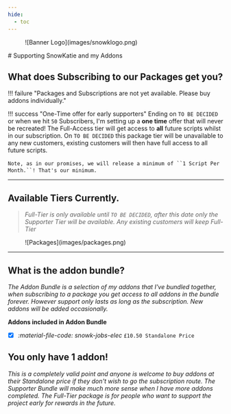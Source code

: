 ```yaml
---
hide:
  - toc
---
```

<figure markdown>
  ![Banner Logo](images/snowklogo.png)
</figure>
# Supporting SnowKatie and my Addons

## What does Subscribing to our Packages get you?
!!! failure "Packages and Subscriptions are not yet available. Please buy addons individually."

!!! success "One-Time offer for early supporters"
    Ending on ``TO BE DECIDED`` or when we hit ``50`` Subscribers, I'm setting up a **one time** offer that will never be recreated! The Full-Access tier will get access to **all** future scripts whilst in our subscription. On ``TO BE DECIDED`` this package tier will be unavailable to any new customers, existing customers will then have full access to all future scripts.

    Note, as in our promises, we will release a minimum of ``1 Script Per Month.``! That's our minimum.

---

## Available Tiers Currently.
> *Full-Tier is only available until ``TO BE DECIDED``, after this date only the Supporter Tier will be available. Any existing customers will keep Full-Tier*

<figure markdown>
  ![Packages](images/packages.png)
</figure>

---

## What is the addon bundle?
*The Addon Bundle is a selection of my addons that I've bundled together, when subscribing to a package you get access to all addons in the bundle forever. However support only lasts as long as the subscription. New addons will be added occasionally.*

**Addons included in Addon Bundle**

- [x] *:material-file-code: snowk-jobs-elec* ``£10.50 Standalone Price``

## You only have 1 addon!
*This is a completely valid point and anyone is welcome to buy addons at their Standalone price if they don't wish to go the subscription route. The Supporter Bundle will make much more sense when I have more addons completed. The Full-Tier package is for people who want to support the project early for rewards in the future.*